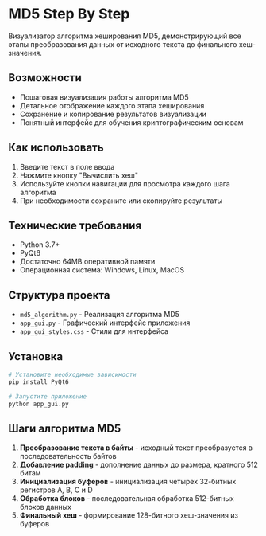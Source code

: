 # MD5 Step By Step

Визуализатор алгоритма хеширования MD5, демонстрирующий все этапы преобразования данных от исходного текста до финального хеш-значения.

## Возможности

- Пошаговая визуализация работы алгоритма MD5
- Детальное отображение каждого этапа хеширования
- Сохранение и копирование результатов визуализации
- Понятный интерфейс для обучения криптографическим основам

## Как использовать

1. Введите текст в поле ввода
2. Нажмите кнопку "Вычислить хеш"
3. Используйте кнопки навигации для просмотра каждого шага алгоритма
4. При необходимости сохраните или скопируйте результаты

## Технические требования

- Python 3.7+
- PyQt6
- Достаточно 64MB оперативной памяти
- Операционная система: Windows, Linux, MacOS

## Структура проекта

- `md5_algorithm.py` - Реализация алгоритма MD5
- `app_gui.py` - Графический интерфейс приложения
- `app_gui_styles.css` - Стили для интерфейса

## Установка

```bash
# Установите необходимые зависимости
pip install PyQt6

# Запустите приложение
python app_gui.py
```

## Шаги алгоритма MD5

1. **Преобразование текста в байты** - исходный текст преобразуется в последовательность байтов
2. **Добавление padding** - дополнение данных до размера, кратного 512 битам
3. **Инициализация буферов** - инициализация четырех 32-битных регистров A, B, C и D
4. **Обработка блоков** - последовательная обработка 512-битных блоков данных
5. **Финальный хеш** - формирование 128-битного хеш-значения из буферов
